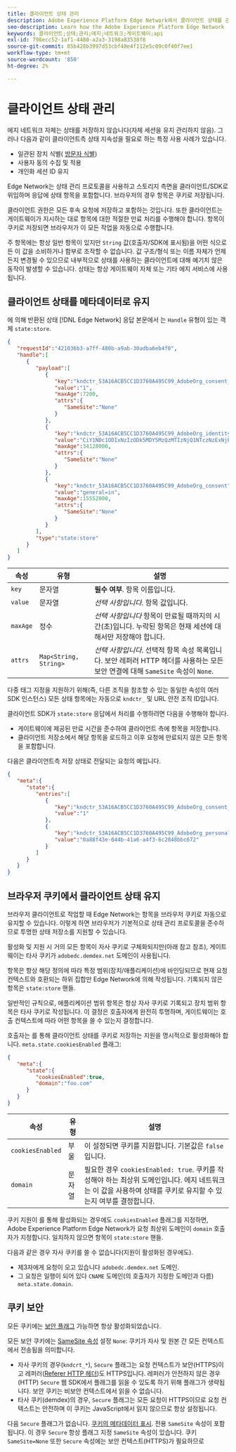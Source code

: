 ```yaml
---
title: 클라이언트 상태 관리
description: Adobe Experience Platform Edge Network에서 클라이언트 상태를 관리하는 방법을 알아봅니다
seo-description: Learn how the Adobe Experience Platform Edge Network  manages client state
keywords: 클라이언트;상태;관리;에지;네트워크;게이트웨이;api
exl-id: 798ecc52-1af1-4480-a2a3-3198a83538f8
source-git-commit: 85b428b3997d53cbf48e4f112e5c09c0f40f7ee1
workflow-type: tm+mt
source-wordcount: '850'
ht-degree: 2%

---
```


# 클라이언트 상태 관리

에지 네트워크 자체는 상태를 저장하지 않습니다(자체 세션을 유지 관리하지 않음). 그러나 다음과 같이 클라이언트측 상태 지속성을 필요로 하는 특정 사용 사례가 있습니다.

* 일관된 장치 식별( [방문자 식별](visitor-identification.md))
* 사용자 동의 수집 및 적용
* 개인화 세션 ID 유지

Edge Network는 상태 관리 프로토콜을 사용하고 스토리지 측면을 클라이언트/SDK로 위임하며 응답에 상태 항목을 포함합니다. 브라우저의 경우 항목은 쿠키로 저장됩니다.

클라이언트 권한은 모든 후속 요청에 저장하고 포함하는 것입니다. 또한 클라이언트는 게이트웨이가 지시하는 대로 항목에 대한 적절한 만료 처리를 수행해야 합니다. 항목이 쿠키로 저장되면 브라우저가 이 모든 작업을 자동으로 수행합니다.

주 항목에는 항상 일반 항목이 있지만 `String` 값(호출자/SDK에 표시됨)을 어떤 식으로든 이 값을 소비하거나 함부로 조작할 수 없습니다. 값 구조/형식 또는 이름 자체가 언제든지 변경될 수 있으므로 내부적으로 상태를 사용하는 클라이언트에 대해 예기치 않은 동작이 발생할 수 있습니다. 상태는 항상 게이트웨이 자체 또는 기타 에지 서비스에 사용됩니다.

## 클라이언트 상태를 메타데이터로 유지

에 의해 반환된 상태 [!DNL Edge Network] 응답 본문에서 는 `Handle` 유형이 있는 객체 `state:store`.

```json
{
   "requestId":"421036b3-a7ff-480b-a9ab-30adba6eb4f0",
   "handle":[
      {
         "payload":[
            {
               "key":"kndctr_53A16ACB5CC1D3760A495C99_AdobeOrg_consent_check",
               "value":"1",
               "maxAge":7200,
               "attrs":{
                  "SameSite":"None"
               }
            },
            {
               "key":"kndctr_53A16ACB5CC1D3760A495C99_AdobeOrg_identity",
               "value":"CiY1NDc1ODIxNzIzODk5MDY5MzQzMTIzNjQ1NTczNzExNjE4OTA1MFINCLGOvszNLhABGAEgBKABsY6-zM0uqAGHz-z2y82cul3wAbGOvszNLg==",
               "maxAge":34128000,
               "attrs":{
                  "SameSite":"None"
               }
            },
            {
               "key":"kndctr_53A16ACB5CC1D3760A495C99_AdobeOrg_consent",
               "value":"general=in",
               "maxAge":15552000,
               "attrs":{
                  "SameSite":"None"
               }
            }
         ],
         "type":"state:store"
      }
   ]
}
```

| 속성 | 유형 | 설명 |
| --- | --- | --- |
| `key` | 문자열 | **필수 여부**. 항목 이름입니다. |
| `value` | 문자열 | *선택 사항입니다*. 항목 값입니다. |
| `maxAge` | 정수 | *선택 사항입니다* 항목이 만료될 때까지의 시간(초)입니다. 누락된 항목은 현재 세션에 대해서만 저장해야 합니다. |
| `attrs` | `Map<String, String>` | *선택 사항입니다*. 선택적 항목 속성 목록입니다. 보안 레퍼러 HTTP 헤더를 사용하는 모든 보안 연결에 대해 `SameSite` 속성이 `None`. |


다중 태그 지정을 지원하기 위해(즉, 다른 조직을 참조할 수 있는 동일한 속성의 여러 SDK 인스턴스) 모든 상태 항목에는 자동으로 `kndctr_` 및 URL 안전 조직 ID입니다.

클라이언트 SDK가 `state:store` 응답에서 처리를 수행하려면 다음을 수행해야 합니다.

* 게이트웨이에 제공된 만료 시간을 준수하여 클라이언트 측에 항목을 저장합니다.
* 클라이언트 저장소에서 해당 항목을 로드하고 이후 요청에 만료되지 않은 모든 항목을 포함합니다.

다음은 클라이언트측 저장 상태로 전달되는 요청의 예입니다.

```json
{
   "meta":{
      "state":{
         "entries":[
            {
               "key":"kndctr_53A16ACB5CC1D3760A495C99_AdobeOrg_consent_check",
               "value":"1"
            },
            {
               "key":"kndctr_53A16ACB5CC1D3760A495C99_AdobeOrg_personalization_sessionId",
               "value":"0a88f43e-044b-41a6-a4f3-6c2848bbc672"
            }
         ]
      }
   }
}
```

## 브라우저 쿠키에서 클라이언트 상태 유지

브라우저 클라이언트로 작업할 때 Edge Network는 항목을 브라우저 쿠키로 자동으로 유지할 수 있습니다. 이렇게 하면 브라우저가 기본적으로 상태 관리 프로토콜을 준수하므로 투명한 상태 저장소를 지원할 수 있습니다.

활성화 및 지원 시 거의 모든 항목이 자사 쿠키로 구체화되지만(아래 참고 참조), 게이트웨이는 타사 쿠키가 `adobedc.demdex.net` 도메인이 사용됩니다.

항목은 항상 해당 정의에 따라 특정 범위(장치/애플리케이션)에 바인딩되므로 현재 요청 컨텍스트와 호환되는 하위 집합만 Edge Network에 의해 작성됩니다. 기록되지 않은 항목은 `state:store` 핸들.

일반적인 규칙으로, 애플리케이션 범위 항목은 항상 자사 쿠키로 기록되고 장치 범위 항목은 타사 쿠키로 작성됩니다. 이 결정은 호출자에게 완전히 투명하며, 게이트웨이는 호출 컨텍스트에 따라 어떤 항목을 쓸 수 있는지 결정합니다.

호출자는 를 통해 클라이언트 상태를 쿠키로 저장하는 지원을 명시적으로 활성화해야 합니다. `meta.state.cookiesEnabled` 플래그:

```json
{
   "meta":{
      "state":{
         "cookiesEnabled":true,
         "domain":"foo.com"
      }
   }
}
```

| 속성 | 유형 | 설명 |
| --- | --- | --- |
| `cookiesEnabled` | 부울 | 이 설정되면 쿠키를 지원합니다. 기본값은 `false`입니다. |
| `domain` | 문자열 | 필요한 경우 `cookiesEnabled: true`. 쿠키를 작성해야 하는 최상위 도메인입니다. 에지 네트워크는 이 값을 사용하여 상태를 쿠키로 유지할 수 있는지 여부를 결정합니다. |

쿠키 지원이 를 통해 활성화되는 경우에도 `cookiesEnabled` 플래그를 지정하면, Adobe Experience Platform Edge Network가 요청 최상위 도메인이 `domain` 호출자가 지정합니다. 일치하지 않으면 항목이 `state:store` 핸들.

다음과 같은 경우 자사 쿠키를 쓸 수 없습니다(지원이 활성화된 경우에도).

* 제3자에게 요청이 오고 있습니다 `adobedc.demdex.net` 도메인.
* 그 요청은 일행이 되어 있다 `CNAME` 도메인(의 호출자가 지정한 도메인과 다름) `meta.state.domain`.

## 쿠키 보안

모든 쿠키에는 [보안 플래그](https://developer.mozilla.org/en-US/docs/Web/HTTP/Cookies#restrict_access_to_cookies) 가능하면 항상 활성화되었습니다.

모든 보안 쿠키에는 [SameSite 속성](https://developer.mozilla.org/en-US/docs/Web/HTTP/Headers/Set-Cookie/SameSite) 설정 `None`: 쿠키가 자사 및 원본 간 모든 컨텍스트에서 전송됨을 의미합니다.

* 자사 쿠키의 경우(`kndcrt_*`), `Secure` 플래그는 요청 컨텍스트가 보안(HTTPS)이고 레퍼러([Referer HTTP 헤더](https://developer.mozilla.org/en-US/docs/Web/HTTP/Headers/Referer))도 HTTPS입니다. 레퍼러가 안전하지 않은 경우(HTTP) `Secure` 웹 SDK에서 플래그를 읽을 수 있도록 하기 위해 플래그가 생략됩니다. 보안 쿠키는 비보안 컨텍스트에서 읽을 수 없습니다.
* 타사 쿠키(demdex)의 경우, `Secure` 플래그는 모든 요청이 HTTPS이므로 요청 컨텍스트는 안전하며 이 쿠키는 JavaScript에서 읽지 않으므로 항상 설정됩니다.

다음 `Secure` 플래그가 없습니다. [쿠키의 메타데이터 표시](#state-as-metadata). 전용 `SameSite` 속성이 포함됩니다. 이 경우 `Secure` 항상 플래그 지정 `SameSite` 속성이 있습니다. 쿠키 `SameSite=None` 또한 `Secure` 속성에는 보안 컨텍스트(HTTPS)가 필요하므로
